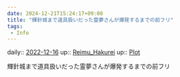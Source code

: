 ```yaml
---
date: 2024-12-21T15:24:17+09:00
title: "輝針城まで道具扱いだった霊夢さんが爆発するまでの前フリ"
tags:
 - Info
---
```


daily:: [2022-12-16](/Daily_Note/2022-12-16.md)
up:: [Reimu_Hakurei](Bar/Novel/Touhou_Project/Reimu_Hakurei.md)
up:: [Plot](Bar/Novel/Chaos/Plot.md)

輝針城まで道具扱いだった霊夢さんが爆発するまでの前フリ